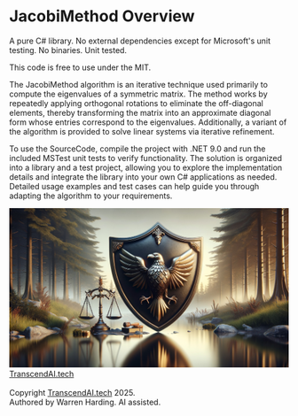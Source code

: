 # JacobiMethod Overview

A pure C# library. No external dependencies except for Microsoft's unit testing. No binaries. Unit tested.

This code is free to use under the MIT.

The JacobiMethod algorithm is an iterative technique used primarily to compute the eigenvalues of a symmetric matrix. The method works by repeatedly applying orthogonal rotations to eliminate the off-diagonal elements, thereby transforming the matrix into an approximate diagonal form whose entries correspond to the eigenvalues. Additionally, a variant of the algorithm is provided to solve linear systems via iterative refinement.

To use the SourceCode, compile the project with .NET 9.0 and run the included MSTest unit tests to verify functionality. The solution is organized into a library and a test project, allowing you to explore the implementation details and integrate the library into your own C# applications as needed. Detailed usage examples and test cases can help guide you through adapting the algorithm to your requirements.

![AI Image](aiimage.jpg)
[TranscendAI.tech](https://TranscendAI.tech)<br>
<br>
Copyright [TranscendAI.tech](https://TranscendAI.tech) 2025.</br>
Authored by Warren Harding. AI assisted.